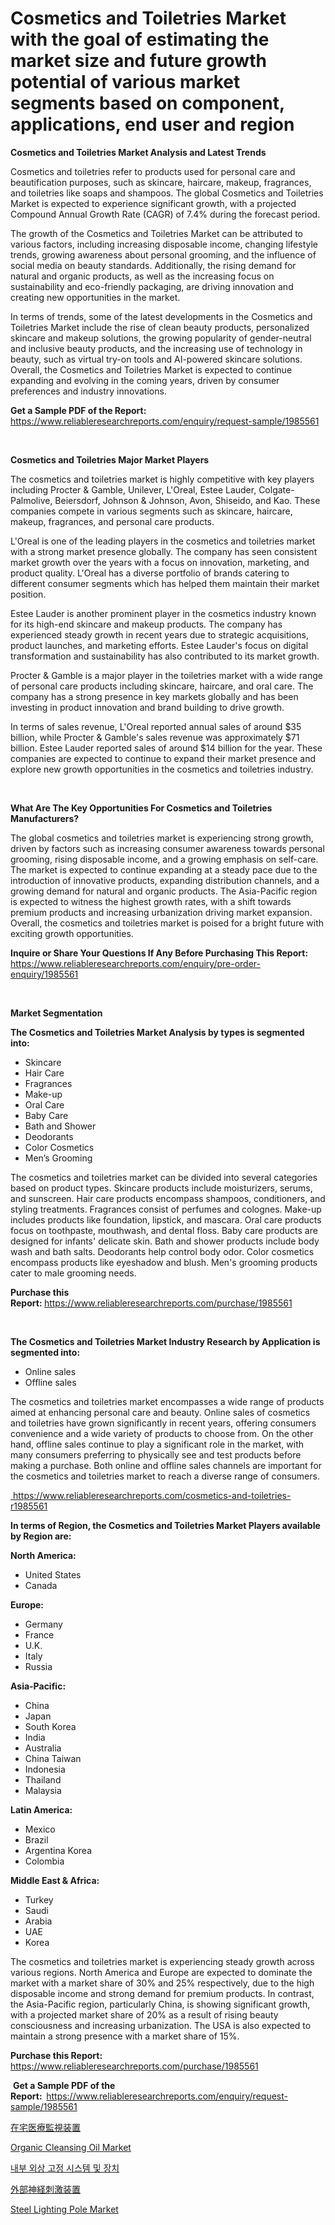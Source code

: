 <p><h1>Cosmetics and Toiletries Market with the goal of estimating the market size and future growth potential of various market segments based on component, applications, end user and region</h1></p><p><strong>Cosmetics and Toiletries Market Analysis and Latest Trends</strong></p>
<p><p>Cosmetics and toiletries refer to products used for personal care and beautification purposes, such as skincare, haircare, makeup, fragrances, and toiletries like soaps and shampoos. The global Cosmetics and Toiletries Market is expected to experience significant growth, with a projected Compound Annual Growth Rate (CAGR) of 7.4% during the forecast period. </p><p>The growth of the Cosmetics and Toiletries Market can be attributed to various factors, including increasing disposable income, changing lifestyle trends, growing awareness about personal grooming, and the influence of social media on beauty standards. Additionally, the rising demand for natural and organic products, as well as the increasing focus on sustainability and eco-friendly packaging, are driving innovation and creating new opportunities in the market.</p><p>In terms of trends, some of the latest developments in the Cosmetics and Toiletries Market include the rise of clean beauty products, personalized skincare and makeup solutions, the growing popularity of gender-neutral and inclusive beauty products, and the increasing use of technology in beauty, such as virtual try-on tools and AI-powered skincare solutions. Overall, the Cosmetics and Toiletries Market is expected to continue expanding and evolving in the coming years, driven by consumer preferences and industry innovations.</p></p>
<p><strong>Get a Sample PDF of the Report:&nbsp;</strong> <a href="https://www.reliableresearchreports.com/enquiry/request-sample/1985561">https://www.reliableresearchreports.com/enquiry/request-sample/1985561</a></p>
<p>&nbsp;</p>
<p><strong>Cosmetics and Toiletries Major Market Players</strong></p>
<p><p>The cosmetics and toiletries market is highly competitive with key players including Procter & Gamble, Unilever, L'Oreal, Estee Lauder, Colgate-Palmolive, Beiersdorf, Johnson & Johnson, Avon, Shiseido, and Kao. These companies compete in various segments such as skincare, haircare, makeup, fragrances, and personal care products.</p><p>L'Oreal is one of the leading players in the cosmetics and toiletries market with a strong market presence globally. The company has seen consistent market growth over the years with a focus on innovation, marketing, and product quality. L'Oreal has a diverse portfolio of brands catering to different consumer segments which has helped them maintain their market position.</p><p>Estee Lauder is another prominent player in the cosmetics industry known for its high-end skincare and makeup products. The company has experienced steady growth in recent years due to strategic acquisitions, product launches, and marketing efforts. Estee Lauder's focus on digital transformation and sustainability has also contributed to its market growth.</p><p>Procter & Gamble is a major player in the toiletries market with a wide range of personal care products including skincare, haircare, and oral care. The company has a strong presence in key markets globally and has been investing in product innovation and brand building to drive growth.</p><p>In terms of sales revenue, L'Oreal reported annual sales of around $35 billion, while Procter & Gamble's sales revenue was approximately $71 billion. Estee Lauder reported sales of around $14 billion for the year. These companies are expected to continue to expand their market presence and explore new growth opportunities in the cosmetics and toiletries industry.</p></p>
<p>&nbsp;</p>
<p><strong>What Are The Key Opportunities For Cosmetics and Toiletries Manufacturers?</strong></p>
<p><p>The global cosmetics and toiletries market is experiencing strong growth, driven by factors such as increasing consumer awareness towards personal grooming, rising disposable income, and a growing emphasis on self-care. The market is expected to continue expanding at a steady pace due to the introduction of innovative products, expanding distribution channels, and a growing demand for natural and organic products. The Asia-Pacific region is expected to witness the highest growth rates, with a shift towards premium products and increasing urbanization driving market expansion. Overall, the cosmetics and toiletries market is poised for a bright future with exciting growth opportunities.</p></p>
<p><strong>Inquire or Share Your Questions If Any Before Purchasing This Report:</strong> <a href="https://www.reliableresearchreports.com/enquiry/pre-order-enquiry/1985561">https://www.reliableresearchreports.com/enquiry/pre-order-enquiry/1985561</a></p>
<p>&nbsp;</p>
<p><strong>Market Segmentation</strong></p>
<p><strong>The Cosmetics and Toiletries Market Analysis by types is segmented into:</strong></p>
<p><ul><li>Skincare</li><li>Hair Care</li><li>Fragrances</li><li>Make-up</li><li>Oral Care</li><li>Baby Care</li><li>Bath and Shower</li><li>Deodorants</li><li>Color Cosmetics</li><li>Men’s Grooming</li></ul></p>
<p><p>The cosmetics and toiletries market can be divided into several categories based on product types. Skincare products include moisturizers, serums, and sunscreen. Hair care products encompass shampoos, conditioners, and styling treatments. Fragrances consist of perfumes and colognes. Make-up includes products like foundation, lipstick, and mascara. Oral care products focus on toothpaste, mouthwash, and dental floss. Baby care products are designed for infants' delicate skin. Bath and shower products include body wash and bath salts. Deodorants help control body odor. Color cosmetics encompass products like eyeshadow and blush. Men's grooming products cater to male grooming needs.</p></p>
<p><strong>Purchase this Report:&nbsp;</strong><a href="https://www.reliableresearchreports.com/purchase/1985561">https://www.reliableresearchreports.com/purchase/1985561</a></p>
<p>&nbsp;</p>
<p><strong>The Cosmetics and Toiletries Market Industry Research by Application is segmented into:</strong></p>
<p><ul><li>Online sales</li><li>Offline sales</li></ul></p>
<p><p>The cosmetics and toiletries market encompasses a wide range of products aimed at enhancing personal care and beauty. Online sales of cosmetics and toiletries have grown significantly in recent years, offering consumers convenience and a wide variety of products to choose from. On the other hand, offline sales continue to play a significant role in the market, with many consumers preferring to physically see and test products before making a purchase. Both online and offline sales channels are important for the cosmetics and toiletries market to reach a diverse range of consumers.</p></p>
<p><a href="https://www.reliableresearchreports.com/cosmetics-and-toiletries-r1985561">&nbsp;https://www.reliableresearchreports.com/cosmetics-and-toiletries-r1985561</a></p>
<p><strong>In terms of Region, the Cosmetics and Toiletries Market Players available by Region are:</strong></p>
<p>
    <p> <strong> North America: </strong>
        <ul>
            <li>United States</li>
            <li>Canada</li>
        </ul>
        </p> 
    <p> <strong> Europe: </strong>
        <ul>
            <li>Germany</li>
            <li>France</li>
            <li>U.K.</li>
            <li>Italy</li>
            <li>Russia</li>
        </ul>
        </p> 
    <p> <strong> Asia-Pacific: </strong>
        <ul>
            <li>China</li>
            <li>Japan</li>
            <li>South Korea</li>
            <li>India</li>
            <li>Australia</li>
            <li>China Taiwan</li>
            <li>Indonesia</li>
            <li>Thailand</li>
            <li>Malaysia</li>
        </ul>
        </p> 
    <p> <strong> Latin America: </strong>
        <ul>
            <li>Mexico</li>
            <li>Brazil</li>
            <li>Argentina Korea</li>
            <li>Colombia</li>
        </ul>
        </p> 
    <p> <strong> Middle East & Africa: </strong>
        <ul>
            <li>Turkey</li>
            <li>Saudi</li>
            <li>Arabia</li>
            <li>UAE</li>
            <li>Korea</li>
        </ul>
    </p>
    </p>
<p><p>The cosmetics and toiletries market is experiencing steady growth across various regions. North America and Europe are expected to dominate the market with a market share of 30% and 25% respectively, due to the high disposable income and strong demand for premium products. In contrast, the Asia-Pacific region, particularly China, is showing significant growth, with a projected market share of 20% as a result of rising beauty consciousness and increasing urbanization. The USA is also expected to maintain a strong presence with a market share of 15%.</p></p>
<p><strong>Purchase this Report: </strong><a href="https://www.reliableresearchreports.com/purchase/1985561">https://www.reliableresearchreports.com/purchase/1985561</a></p>
<p>&nbsp;<strong>Get a Sample PDF of the Report:&nbsp;&nbsp;</strong><a href="https://www.reliableresearchreports.com/enquiry/request-sample/1985561">https://www.reliableresearchreports.com/enquiry/request-sample/1985561</a></p>
<p><strong></strong></p>
<p><p><a href="https://github.com/MacyOrn/Market-Research-Report-List-1/blob/main/6848531142724.md">在宅医療監視装置</a></p><p><a href="https://github.com/labibmmn112/Market-Research-Report-List-1/blob/main/organic-cleansing-oil-market.md">Organic Cleansing Oil Market</a></p><p><a href="https://github.com/iansanftyord09878/Market-Research-Report-List-2/blob/main/9865268150484.md">내부 외상 고정 시스템 및 장치</a></p><p><a href="https://github.com/charm854/Market-Research-Report-List-1/blob/main/9611179142723.md">外部神経刺激装置</a></p><p><a href="https://github.com/vregtldg37/Market-Research-Report-List-1/blob/main/steel-lighting-pole-market.md">Steel Lighting Pole Market</a></p></p>